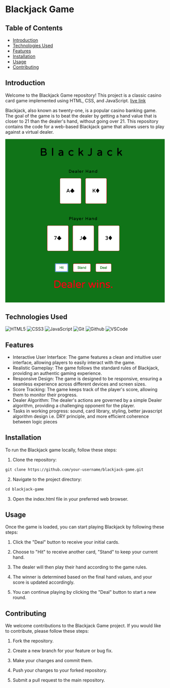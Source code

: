 # Blackjack Game

## Table of Contents

- [Introduction](#Introduction)
- [Technologies Used](#Technologies-Used)
- [Features](#Features)
- [Installation](#Installation)
- [Usage](#Usage)
- [Contributing](#Contribution)

## Introduction

Welcome to the Blackjack Game repository! This project is a classic casino card game implemented using HTML, CSS, and JavaScript. [live link](https://akyeshi.github.io/blackjack/ "target=_blank")

Blackjack, also known as twenty-one, is a popular casino banking game. The goal of the game is to beat the dealer by getting a hand value that is closer to 21 than the dealer's hand, without going over 21. This repository contains the code for a web-based Blackjack game that allows users to play against a virtual dealer.

![!Alt Blackjack](assets/images/wireframe.png)

## Technologies Used

![HTML5](https://img.shields.io/badge/-HTML5-05122A?style=flat&logo=html5)
![CSS3](https://img.shields.io/badge/-CSS-05122A?style=flat&logo=css3)
![JavaScript](https://img.shields.io/badge/-JavaScript-05122A?style=flat&logo=javascript)
![Git](https://img.shields.io/badge/-Git-05122A?style=flat&logo=git)
![Github](https://img.shields.io/badge/-GitHub-05122A?style=flat&logo=github)
![VSCode](https://img.shields.io/badge/-VS_Code-05122A?style=flat&logo=visualstudio)

<!-- ![MongoDB](https://img.shields.io/badge/-MongoDB-05122A?style=flat&logo=mongodb)
![Express](https://img.shields.io/badge/-Express-05122A?style=flat&logo=express)
![React](https://img.shields.io/badge/-React-05122A?style=flat&logo=react)
![Node](https://img.shields.io/badge/-Node.js-05122A?style=flat&logo=node.js)
![Semantic UI React](https://img.shields.io/badge/-Semantic%20UI%20React-05122A?style=flat&logo=semanticuireact)
![AWS S3](https://img.shields.io/badge/-AWS_S3-05122A?style=flat&logo=amazons3)
![JWT](https://img.shields.io/badge/-JSON_Web_Tokens-05122A?style=flat&logo=jsonwebtokens)
![Mongoose ODM](https://img.shields.io/badge/-Mongoose_ODM-05122A?style=flat&logo=mongodb)
![Trello](https://img.shields.io/badge/-Trello-05122A?style=flat&logo=trello)
![Heroku](https://img.shields.io/badge/-Heroku-05122A?style=flat&logo=heroku)
![Canva](https://img.shields.io/badge/-Canva-05122A?style=flat&logo=canva)
![Markdown](https://img.shields.io/badge/-Markdown-05122A?style=flat&logo=markdown)
![Vim](https://img.shields.io/badge/-Vim-05122A?style=flat&logo=vim)
![Python](https://img.shields.io/badge/-Python-05122A?style=flat&logo=python)
![Django](https://img.shields.io/badge/-Django-05122A?style=flat&logo=django)
![PostgreSQL](https://img.shields.io/badge/-PostgreSQL-05122A?style=flat&logo=postgresql)
![Materialize CSS](https://img.shields.io/badge/-Materialize_CSS-05122A?style=flat&logo=materialdesign) -->

## Features

- Interactive User Interface: The game features a clean and intuitive user interface, allowing players to easily interact with the game.
- Realistic Gameplay: The game follows the standard rules of Blackjack, providing an authentic gaming experience.
- Responsive Design: The game is designed to be responsive, ensuring a seamless experience across different devices and screen sizes.
- Score Tracking: The game keeps track of the player's score, allowing them to monitor their progress.
- Dealer Algorithm: The dealer's actions are governed by a simple Dealer algorithm, providing a challenging opponent for the player.
- Tasks in working progress: sound, card library, styling, better javascript algorithm design i.e. DRY principle, and more efficient coherence between logic pieces

## Installation

To run the Blackjack game locally, follow these steps:

1. Clone the repository:

```html
git clone https://github.com/your-username/blackjack-game.git
```

2. Navigate to the project directory:

```html
cd blackjack-game
```

3. Open the index.html file in your preferred web browser.

## Usage

Once the game is loaded, you can start playing Blackjack by following these steps:

1. Click the "Deal" button to receive your initial cards.

2. Choose to "Hit" to receive another card, "Stand" to keep your current hand.

3. The dealer will then play their hand according to the game rules.

4. The winner is determined based on the final hand values, and your score is updated accordingly.

5. You can continue playing by clicking the "Deal" button to start a new round.

## Contributing

We welcome contributions to the Blackjack Game project. If you would like to contribute, please follow these steps:

1. Fork the repository.

2. Create a new branch for your feature or bug fix.

3. Make your changes and commit them.

4. Push your changes to your forked repository.

5. Submit a pull request to the main repository.
